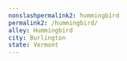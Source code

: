 ```yaml
---
﻿nonslashpermalink2: hummingbird
permalink2: /hummingbird/
alley: Hummingbird
city: Burlington
state: Vermont
---
```

